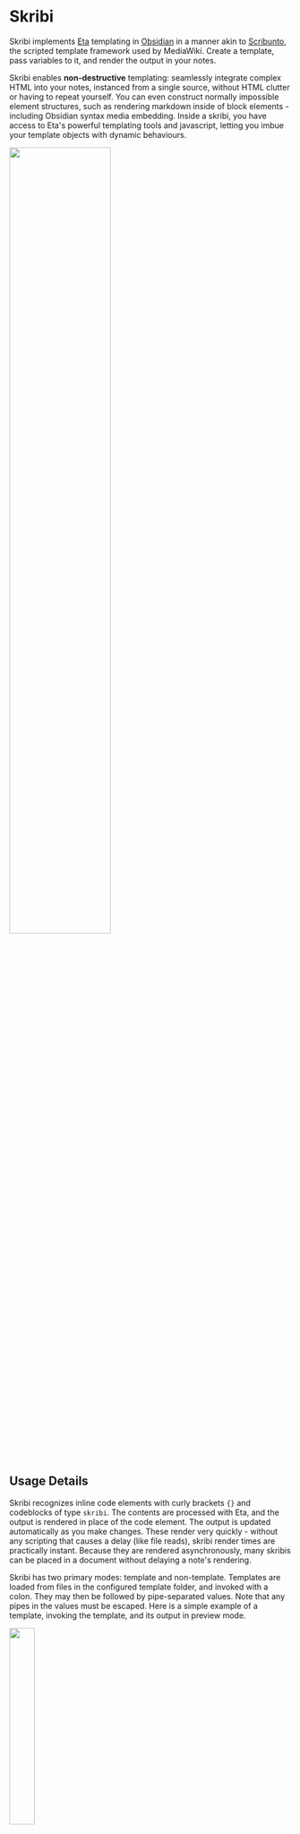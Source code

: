 # Skribi

Skribi implements [Eta](https://eta.js.org/) templating in [Obsidian](https://obsidian.md/) in a manner akin to [Scribunto](https://www.mediawiki.org/wiki/Extension:Scribunto), the scripted template framework used by MediaWiki. Create a template, pass variables to it, and render the output in your notes.

Skribi enables **non-destructive** templating: seamlessly integrate complex HTML into your notes, instanced from a single source, without HTML clutter or having to repeat yourself. You can even construct normally impossible element structures, such as rendering markdown inside of block elements - including Obsidian syntax media embedding. Inside a skribi, you have access to Eta's powerful templating tools and javascript, letting you imbue your template objects with dynamic behaviours.

<img style="width: 60%;" src="https://i.imgur.com/t3i7WZg.png" />

## Usage Details

Skribi recognizes inline code elements with curly brackets `{}` and codeblocks of type `skribi`. The contents are processed with Eta, and the output is rendered in place of the code element. The output is updated automatically as you make changes. These render very quickly - without any scripting that causes a delay (like file reads), skribi render times are practically instant. Because they are rendered asynchronously, many skribis can be placed in a document without delaying a note's rendering.

Skribi has two primary modes: template and non-template. Templates are loaded from files in the configured template folder, and invoked with a colon. They may then be followed by pipe-separated values. Note that any pipes in the values must be escaped. Here is a simple example of a template, invoking the template, and its output in preview mode.

<img style="width: 30%;" src="https://i.imgur.com/RsMl56L.png"/>

Non-template skribis are simply processed directly by Eta. `{= ... }` is sent to Eta as `<%= ... %>`, `{~ ... }` as `<%~ ... %>`, and `{{ ... }}` as `...`.

After being rendered by Eta, the output is rendered to markdown. They are also processed for embeds, meaning that you may use obsidian syntax to insert images or even transclusions from within Eta. Any span with the class `media-embed` but without `is-loaded` will have its embeds repaired. For technical reasons, this is done by the Skribi post-processor, rather than the Obsidian one, so it may have certain discrepancies (but I'll try and fix them - transclusions need to be re-rendered to update to file changes, rather than updating live like normal transclusions, and also block (#header) transclusions don't work yet). 

Skribis inside of transclusions are processed as well. You may even invoke a skribi from within a skribi (to a depth of 5).

### Scripting

Within a template skribi's Eta context, values passed in are stored in `sk.v`. You can use the function `sk.hasVal(string)` to check if a value exists.

I've also provided the utility function `sk.render()`, which takes a string, renders it to markdown, and outputs the HTML as text. Placing this within a raw tag (`<%~ %>` in a template or `{~ }` in a doc) will then render the HTML as elements (if it parses), whereas in an interpolate tag you'll just get the escaped HTML as text. HTML in a template will already render like any other HTML written in a page, but this is useful to render markdown elements inside of block elements (which Obsidian will not process markdown inside of). 

For example, `<div> ![[<%=sk.v.imgpath%>]] </div>` will render as a div with the text `![[imgpath]]`, but ``<div> <%~ sk.render(`![[${sk.v.imgpath}]]`)%> </div>`` will render as an image embed span with src `imgpath` inside the div. As an example of the `{{ }}` tags, you could achieve the same with ``{{ <div><%~sk.render(`![[${sk.v.imgpath}]]`)%></div> }}``. 

Because post processors are not applied to block-level elements, skribis instead of block level elements will not render, even if you create the code span with html. However, inside of a rendered skribi, nested skribis *will* render even inside of block elements, and may be created with ``sk.render("`{}`")`` or `<code>{ }</code>`, to a depth of 5 (will add a setting to increase limit later). You can also call a template directly in javascript with the Eta function `include()`.

Note: the markdown renderer likes to embed everything in `<p>`s and `<div>`s. I'm not sure the best way to deal with that yet, but it's not really a problem - just kind of clutters the DOM a bit. When styling your templates, make sure to use the inspector to see the actual structure of your rendered elements.

Also, the output is always placed in a div with the attribute `skribi`, with the value set to the name of the template. In CSS, you can target these with `div[skribi="name"]`. `div[skribi]` will select all skribis.

## State Indicators

Skribis may render with colors or icons to indicate their state.

- Original code but in green means that the skribi is loading. I've never actually seen this because they usually render before the page, but you might see it if your script takes longer than the page to render.

- Blue `SK` with a spinning circle-arrow means that the template being invoked has not yet been loaded. It will be replaced once the template is loaded and rendered. This happens briefly if there are skribis on first page after launching Obsidian.

- Red `SK` with an exclamation mark means there was an error. Hover over it to see the error message. This will happen if Eta parsing fails, for example, or if a non-existant template is invoked.

- Original code but in light blue means that the skribi was not rendered because it hit the recursion limit. 
- An empty div with a spinning spiral is rendered in the place of an embed when the depth limit is reached. 
- Original code but in orange means that the skribi was not rendered because it is invoking itself (if you want this behaviour for some reason let me know and I'll add an option for it).

## Template Metadata

Frontmatter in a template file is omitted from the template, and used to inform Skribi about your template.

To declare a field, add an entry with a key beginning with an underscore. When using the **Insert Skribi** command, you will be prompted to fill out the declared values. The value of the entry may be null or an object containing information about the field.

Valid object keys:
- `type`: The type of field prompt. Defaults to "string", which currently the only valid type.
- `name`: Sets the label of the field in the prompt (defaults to field key)
- `default`: Sets the default value of the field in the prompt
- `placeholder`: Sets the 'ghost text' of the field in the prompt (will not be visible unless default is empty or null)

Example of the frontmatter object syntax:
```
---
_val: {default: Fum, name: Value}
---
```

The above example will then prompt like so:
<img src="https://i.imgur.com/Ufc3dTI.png" style="width: 40%;"/>

Which will insert `{:templatename | foo: Fum}`.

## Settings

- **Template Folder**

Files in this folder are loaded as templates.

- **Verbose Logging**

Provides (a lot of) additional information in the console.

Results from each processed block element and individual skribi is logged. Because postprocessors are called per-block, I can't get the total time (start first render to finish last render) for a document, unfortunately. At least, not easily enough to be worth implementing.

Note on parsing times: the times displayed are *not* consecutive, they're more or less all processed simultaneously. You can see that this is the case if you have several skribis in a single block - their individual logs might say 10ms each, but the block says it rendered all five of them in 20ms.

The block logs (the ones that say `Processed X skribis in element`) are inflated by 5-10ms or so because of the way I check the results. I'll try and fix that...

Also, the times inevitably vary somewhat each execution.

## Planned Features

- More utility functions (like printing html objects from js)
- Ways to pass values in other formats (rest, arrays, anonymous, etc)
- Options for how the elements are output (turning off the container divs and suppressing the rendermarkdown fluff, for example)
- Function to export a skribi as an HTML string
- Recursion limit setting (currently locked to 5)
- Loading custom JS as modules (maybe)
- Syntax highlighting (maybe)
  
## Why "Skribi"?

Skribi means 'write' in Esperanto, which is the origin of Eta's name, which means 'tiny'. Scribunto means 'they will write' in Latin. "Skribos" is a more accurate translation, but I think Skribi sounds better (pronounced 'skree-bee').
